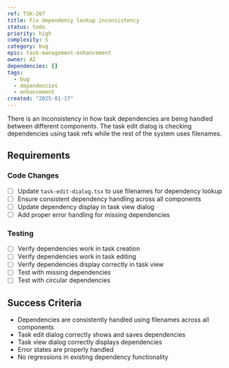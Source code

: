 ```yaml
---
ref: TSK-207
title: Fix dependency lookup inconsistency
status: todo
priority: high
complexity: S
category: bug
epic: task-management-enhancement
owner: AI
dependencies: []
tags:
  - bug
  - dependencies
  - enhancement
created: "2025-01-17"
---
```


There is an inconsistency in how task dependencies are being handled between different components. The task edit dialog is checking dependencies using task refs while the rest of the system uses filenames.

## Requirements

### Code Changes

- [ ] Update `task-edit-dialog.tsx` to use filenames for dependency lookup
- [ ] Ensure consistent dependency handling across all components
- [ ] Update dependency display in task view dialog
- [ ] Add proper error handling for missing dependencies

### Testing

- [ ] Verify dependencies work in task creation
- [ ] Verify dependencies work in task editing
- [ ] Verify dependencies display correctly in task view
- [ ] Test with missing dependencies
- [ ] Test with circular dependencies

## Success Criteria

- Dependencies are consistently handled using filenames across all components
- Task edit dialog correctly shows and saves dependencies
- Task view dialog correctly displays dependencies
- Error states are properly handled
- No regressions in existing dependency functionality
